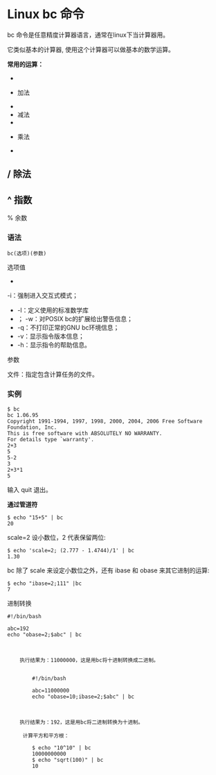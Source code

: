 # Linux bc 命令

bc 命令是任意精度计算器语言，通常在linux下当计算器用。

它类似基本的计算器, 使用这个计算器可以做基本的数学运算。

**常用的运算：**

- 
+ 加法
- 
- 减法
- 
* 乘法
- 
/ 除法
- 
^ 指数
- 
% 余数

### 语法

    bc(选项)(参数)
    

选项值

- 
-i：强制进入交互式模式；
-  -l：定义使用的标准数学库
- ； -w：对POSIX bc的扩展给出警告信息；
-  -q：不打印正常的GNU bc环境信息；
-  -v：显示指令版本信息；
-  -h：显示指令的帮助信息。

参数

文件：指定包含计算任务的文件。

### 实例

    $ bc
    bc 1.06.95
    Copyright 1991-1994, 1997, 1998, 2000, 2004, 2006 Free Software Foundation, Inc.
    This is free software with ABSOLUTELY NO WARRANTY.
    For details type `warranty'.
    2+3
    5
    5-2
    3
    2+3*1
    5
    

输入 quit 退出。

**通过管道符**

    $ echo "15+5" | bc
    20
    

scale=2  设小数位，2 代表保留两位:

    $ echo 'scale=2; (2.777 - 1.4744)/1' | bc
    1.30
    

bc 除了 scale 来设定小数位之外，还有 ibase 和 obase 来其它进制的运算:

    $ echo "ibase=2;111" |bc
    7
    

进制转换

    #!/bin/bash
    
    abc=192 
    echo "obase=2;$abc" | bc
    
        
        
        执行结果为：11000000，这是用bc将十进制转换成二进制。
        
            
            #!/bin/bash 
            
            abc=11000000 
            echo "obase=10;ibase=2;$abc" | bc
            
        
        
        执行结果为：192，这是用bc将二进制转换为十进制。
        
         计算平方和平方根： 
        
            $ echo "10^10" | bc 
            10000000000
            $ echo "sqrt(100)" | bc
            10
            
        
        
    
    